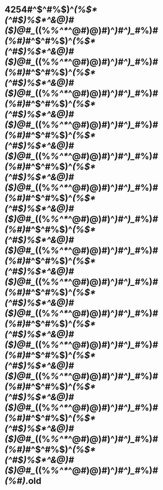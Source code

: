 # 4254#$%$^$^#%$)^*(%$*(^#$)%$*^&@)#($)@#_*$(%)&#$(%_%^$*$_^$%#^&(!@#)($@#$)@)%($#)^*)#$%(#$^)_*#%)_#(%#)_#$%$^$^#%$)^*(%$*(^#$)%$*^&@)#($)@#_*$(%)&#$(%_%^$*$_^$%#^&(!@#)($@#$)@)%($#)^*)#$%(#$^)_*#%)_#(%#)_#$%$^$^#%$)^*(%$*(^#$)%$*^&@)#($)@#_*$(%)&#$(%_%^$*$_^$%#^&(!@#)($@#$)@)%($#)^*)#$%(#$^)_*#%)_#(%#)_#$%$^$^#%$)^*(%$*(^#$)%$*^&@)#($)@#_*$(%)&#$(%_%^$*$_^$%#^&(!@#)($@#$)@)%($#)^*)#$%(#$^)_*#%)_#(%#)_#$%$^$^#%$)^*(%$*(^#$)%$*^&@)#($)@#_*$(%)&#$(%_%^$*$_^$%#^&(!@#)($@#$)@)%($#)^*)#$%(#$^)_*#%)_#(%#)_#$%$^$^#%$)^*(%$*(^#$)%$*^&@)#($)@#_*$(%)&#$(%_%^$*$_^$%#^&(!@#)($@#$)@)%($#)^*)#$%(#$^)_*#%)_#(%#)_#$%$^$^#%$)^*(%$*(^#$)%$*^&@)#($)@#_*$(%)&#$(%_%^$*$_^$%#^&(!@#)($@#$)@)%($#)^*)#$%(#$^)_*#%)_#(%#)_#$%$^$^#%$)^*(%$*(^#$)%$*^&@)#($)@#_*$(%)&#$(%_%^$*$_^$%#^&(!@#)($@#$)@)%($#)^*)#$%(#$^)_*#%)_#(%#)_#$%$^$^#%$)^*(%$*(^#$)%$*^&@)#($)@#_*$(%)&#$(%_%^$*$_^$%#^&(!@#)($@#$)@)%($#)^*)#$%(#$^)_*#%)_#(%#)_#$%$^$^#%$)^*(%$*(^#$)%$*^&@)#($)@#_*$(%)&#$(%_%^$*$_^$%#^&(!@#)($@#$)@)%($#)^*)#$%(#$^)_*#%)_#(%#)_#$%$^$^#%$)^*(%$*(^#$)%$*^&@)#($)@#_*$(%)&#$(%_%^$*$_^$%#^&(!@#)($@#$)@)%($#)^*)#$%(#$^)_*#%)_#(%#)_#$%$^$^#%$)^*(%$*(^#$)%$*^&@)#($)@#_*$(%)&#$(%_%^$*$_^$%#^&(!@#)($@#$)@)%($#)^*)#$%(#$^)_*#%)_#(%#)_#$%$^$^#%$)^*(%$*(^#$)%$*^&@)#($)@#_*$(%)&#$(%_%^$*$_^$%#^&(!@#)($@#$)@)%($#)^*)#$%(#$^)_*#%)_#(%#)_#$%$^$^#%$)^*(%$*(^#$)%$*^&@)#($)@#_*$(%)&#$(%_%^$*$_^$%#^&(!@#)($@#$)@)%($#)^*)#$%(#$^)_*#%)_#(%#)_#$%$^$^#%$)^*(%$*(^#$)%$*^&@)#($)@#_*$(%)&#$(%_%^$*$_^$%#^&(!@#)($@#$)@)%($#)^*)#$%(#$^)_*#%)_#(%#)_.old
